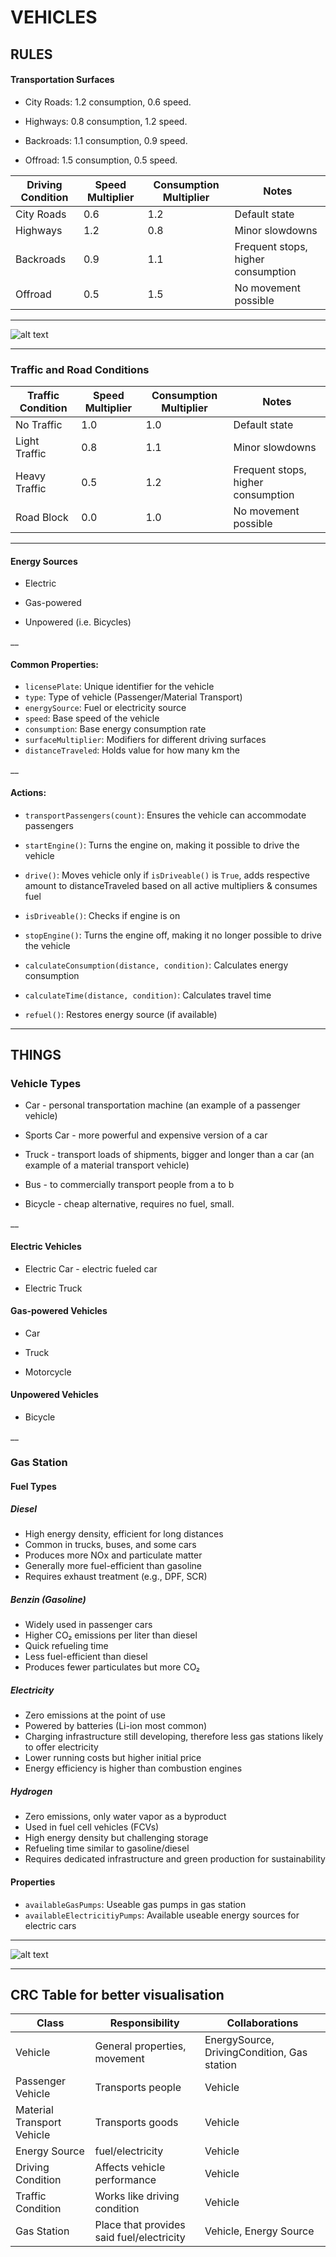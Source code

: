 

# VEHICLES

## RULES 
#### Transportation Surfaces

- City Roads: 1.2 consumption, 0.6 speed.
 
- Highways:   0.8 consumption, 1.2 speed.
 
- Backroads:  1.1 consumption, 0.9 speed.
 
- Offroad:    1.5 consumption, 0.5 speed.

| Driving Condition | Speed Multiplier | Consumption Multiplier | Notes |
|-------------------|------------------|------------------------|-------|
| City Roads        | 0.6              | 1.2                    | Default state |
| Highways          | 1.2              | 0.8                    | Minor slowdowns |
| Backroads         | 0.9              | 1.1                    | Frequent stops, higher consumption |
| Offroad           | 0.5              | 1.5                    | No movement possible |

___

![alt text](https://github.com/dvinibrahimagic/vehicles-ooa/blob/main/Bild_2025-02-11_121754474.png)
___

### Traffic and Road Conditions

| Traffic Condition | Speed Multiplier | Consumption Multiplier | Notes |
|-------------------|------------------|------------------------|-------|
| No Traffic        | 1.0              | 1.0                    | Default state |
| Light Traffic     | 0.8              | 1.1                    | Minor slowdowns |
| Heavy Traffic     | 0.5              | 1.2                    | Frequent stops, higher consumption |
| Road Block        | 0.0              | 1.0                    | No movement possible |

___

#### Energy Sources
- Electric

- Gas-powered

- Unpowered (i.e. Bicycles)

__

#### Common Properties:
- `licensePlate`: Unique identifier for the vehicle
- `type`: Type of vehicle (Passenger/Material Transport)
- `energySource`: Fuel or electricity source
- `speed`: Base speed of the vehicle
- `consumption`: Base energy consumption rate
- `surfaceMultiplier`: Modifiers for different driving surfaces
- `distanceTraveled`: Holds value for how many km the 

__

#### Actions:
- `transportPassengers(count)`: Ensures the vehicle can accommodate passengers
- `startEngine()`: Turns the engine on, making it possible to drive the vehicle
- `drive()`: Moves vehicle only if `isDriveable()` is `True`, adds respective amount to distanceTraveled based on all active multipliers & consumes fuel
- `isDriveable()`: Checks if engine is on
- `stopEngine()`: Turns the engine off, making it no longer possible to drive the vehicle
  
- `calculateConsumption(distance, condition)`: Calculates energy consumption
- `calculateTime(distance, condition)`: Calculates travel time
- `refuel()`: Restores energy source (if available)
___

## THINGS

### Vehicle Types
- Car - personal transportation machine (an example of a passenger vehicle)
 
- Sports Car - more powerful and expensive version of a car
 
- Truck - transport loads of shipments, bigger and longer than a car (an example of a material transport vehicle)
 
- Bus - to commercially transport people from a to b
 
- Bicycle - cheap alternative, requires no fuel, small.
 
 __

#### Electric Vehicles
- Electric Car - electric fueled car
 
- Electric Truck

 #### Gas-powered Vehicles
- Car
 
- Truck
 
- Motorcycle

 #### Unpowered Vehicles
- Bicycle

__

### Gas Station

#### Fuel Types

##### Diesel
- High energy density, efficient for long distances
- Common in trucks, buses, and some cars
- Produces more NOx and particulate matter
- Generally more fuel-efficient than gasoline
- Requires exhaust treatment (e.g., DPF, SCR)


##### Benzin (Gasoline)
- Widely used in passenger cars
- Higher CO₂ emissions per liter than diesel
- Quick refueling time
- Less fuel-efficient than diesel
- Produces fewer particulates but more CO₂

##### Electricity
- Zero emissions at the point of use
- Powered by batteries (Li-ion most common)
- Charging infrastructure still developing, therefore less gas stations likely to offer electricity
- Lower running costs but higher initial price
- Energy efficiency is higher than combustion engines

##### Hydrogen
- Zero emissions, only water vapor as a byproduct
- Used in fuel cell vehicles (FCVs)
- High energy density but challenging storage
- Refueling time similar to gasoline/diesel
- Requires dedicated infrastructure and green production for sustainability

#### Properties
- `availableGasPumps`: Useable gas pumps in gas station
- `availableElectricitiyPumps`:  Available useable energy sources for electric cars
___


![alt text](https://github.com/dvinibrahimagic/vehicles-ooa/blob/main/Screenshot%202025-02-11%20101427.png?raw=true)

___

 ## CRC Table for better visualisation
| Class                      | Responsibility                            | Collaborations |
|----------------------------|-------------------------------------------|----------------|
| Vehicle                    | General properties, movement              | EnergySource, DrivingCondition, Gas station |
| Passenger Vehicle          | Transports people                         | Vehicle |
| Material Transport Vehicle | Transports goods                          | Vehicle |
| Energy Source              | fuel/electricity                          | Vehicle |
| Driving Condition          | Affects vehicle performance               | Vehicle |
| Traffic Condition          | Works like driving condition              | Vehicle |
| Gas Station                | Place that provides said fuel/electricity | Vehicle, Energy Source |


